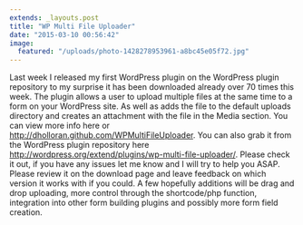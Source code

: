 ```yaml
---
extends: _layouts.post
title: "WP Multi File Uploader"
date: "2015-03-10 00:56:42"
image:
  featured: "/uploads/photo-1428278953961-a8bc45e05f72.jpg"
---
```


Last week I released my first WordPress plugin on the WordPress plugin repository to my surprise it has been downloaded already over 70 times this week. The plugin allows a user to upload multiple files at the same time to a form on your WordPress site. As well as adds the file to the default uploads directory and creates an attachment with the file in the Media section. You can view more info here or <a href="http://dholloran.github.com/WPMultiFileUploader">http://dholloran.github.com/WPMultiFileUploader</a>. You can also grab it from the WordPress plugin repository here <a href="http://wordpress.org/extend/plugins/wp-multi-file-uploader/">http://wordpress.org/extend/plugins/wp-multi-file-uploader/</a>. Please check it out, if you have any issues let me know and I will try to help you ASAP. Please review it on the download page and leave feedback on which version it works with if you could. A few hopefully additions will be drag and drop uploading, more control through the shortcode/php function, integration into other form building plugins and possibly more form field creation.
